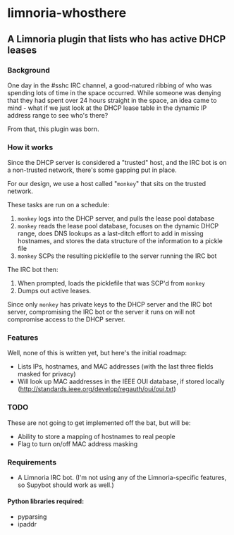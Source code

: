 limnoria-whosthere
===================

A Limnoria plugin that lists who has active DHCP leases
-------------------------------------------------------

### Background

One day in the #sshc IRC channel, a good-natured ribbing of who was spending lots of time in the space occurred. While someone was denying that they had spent over 24 hours straight in the space, an idea came to mind - what if we just look at the DHCP lease table in the dynamic IP address range to see who's there? 

From that, this plugin was born. 

### How it works

Since the DHCP server is considered a "trusted" host, and the IRC bot is on a non-trusted network, there's some gapping put in place.

For our design, we use a host called "`monkey`" that sits on the trusted network.

These tasks are run on a schedule:

1. `monkey` logs into the DHCP server, and pulls the lease pool database
2. `monkey` reads the lease pool database, focuses on the dynamic DHCP range, does DNS lookups as a last-ditch effort to add in missing hostnames, and stores the data structure of the information to a pickle file
3. `monkey` SCPs the resulting picklefile to the server running the IRC bot

The IRC bot then:

1. When prompted, loads the picklefile that was SCP'd from `monkey`
2. Dumps out active leases.

Since only `monkey` has private keys to the DHCP server and the IRC bot server, compromising the IRC bot or the server it runs on will not compromise access to the DHCP server.

### Features

Well, none of this is written yet, but here's the initial roadmap:

* Lists IPs, hostnames, and MAC addresses (with the last three fields masked for privacy) 
* Will look up MAC aaddresses in the IEEE OUI database, if stored locally (http://standards.ieee.org/develop/regauth/oui/oui.txt)

### TODO

These are not going to get implemented off the bat, but will be:

* Ability to store a mapping of hostnames to real people
* Flag to turn on/off MAC address masking

### Requirements

* A Limnoria IRC bot. (I'm not using any of the Limnoria-specific features,
 so Supybot should work as well.)

#### Python libraries required:

* pyparsing
* ipaddr
